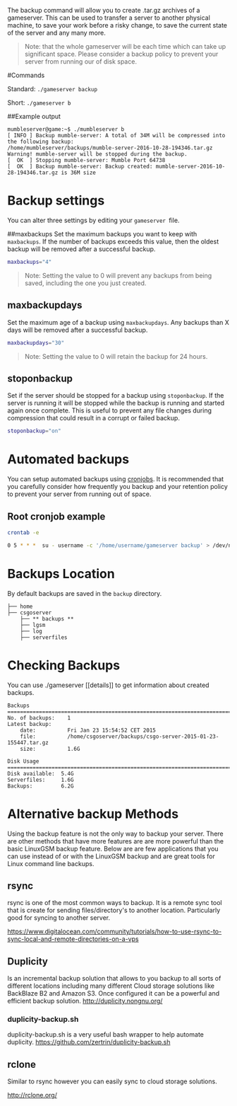 The backup command will allow you to create .tar.gz archives of a gameserver. This can be used to transfer a server to another physical machine, to save your work before a risky change, to save the current state of the server and any many more.

> Note: that the whole gameserver will be each time which can take up significant space. Please consider a backup policy to prevent your server from running our of disk space.

#Commands

Standard: `./gameserver backup`

Short: `./gameserver b`

##Example output
```
mumbleserver@game:~$ ./mumbleserver b
[ INFO ] Backup mumble-server: A total of 34M will be compressed into the following backup:
/home/mumbleserver/backups/mumble-server-2016-10-28-194346.tar.gz
Warning! mumble-server will be stopped during the backup.
[  OK  ] Stopping mumble-server: Mumble Port 64738
[  OK  ] Backup mumble-server: Backup created: mumble-server-2016-10-28-194346.tar.gz is 36M size
```

# Backup settings
You can alter three settings by editing your `gameserver `file.

##maxbackups
Set the maximum backups you want to keep with `maxbackups`. If the number of backups exceeds this value, then the oldest backup will be removed after a successful backup.

````bash
maxbackups="4" 
````
> Note: Setting the value to 0 will prevent any backups from being saved, including the one you just created.

## maxbackupdays
Set the maximum age of a backup using `maxbackupdays`. Any backups than X days will be removed after a successful backup.

````bash
maxbackupdays="30"
````
>Note: Setting the value to 0 will retain the backup for 24 hours.

## stoponbackup
Set if the server should be stopped for a backup using `stoponbackup`. If the server is running it will be stopped while the backup is running and started again once complete. This is useful to prevent any file changes during compression that could result in a corrupt or failed backup. 

````bash
stoponbackup="on"
````

# Automated backups
You can setup automated backups using [cronjobs](https://github.com/GameServerManagers/LinuxGSM/wiki/Cronjobs). It is recommended that you carefully consider how frequently you backup and your retention policy to prevent your server from running out of space.

## Root cronjob example

````bash
crontab -e

0 5 * * *  su - username -c '/home/username/gameserver backup' > /dev/null 2>&1
````

# Backups Location
By default backups are saved in the `backup` directory.

    ├── home
    ├── csgoserver 
        ├── ** backups **       
        ├── lgsm
        ├── log       
        ├── serverfiles      


# Checking Backups
You can use ./gameserver [[details]] to get information about created backups.

    Backups
    ===============================================================================
    No. of backups:    1
    Latest backup:
        date:          Fri Jan 23 15:54:52 CET 2015
        file:          /home/csgoserver/backups/csgo-server-2015-01-23-155447.tar.gz
        size:          1.6G
    
    Disk Usage
    ===============================================================================
    Disk available:  5.4G
    Serverfiles:     1.6G
    Backups:         6.2G

# Alternative backup Methods
Using the backup feature is not the only way to backup your server. There are other methods that have more features are are more powerful than the basic LinuxGSM backup feature. Below are are few applications that you can use instead of or with the LinuxGSM backup and are great tools for Linux command line backups.

## rsync
rsync is one of the most common ways to backup. It is a remote sync tool that is create for sending files/directory's to another location. Particularly good for syncing to another server.

https://www.digitalocean.com/community/tutorials/how-to-use-rsync-to-sync-local-and-remote-directories-on-a-vps

## Duplicity
Is an incremental backup solution that allows to you backup to all sorts of different locations including many different Cloud storage solutions like BackBlaze B2 and Amazon S3. Once configured it can be a powerful and efficient backup solution.
http://duplicity.nongnu.org/

### duplicity-backup.sh 
duplicity-backup.sh is a very useful bash wrapper to help automate duplicity. https://github.com/zertrin/duplicity-backup.sh

## rclone
Similar to rsync however you can easily sync to cloud storage solutions.

http://rclone.org/